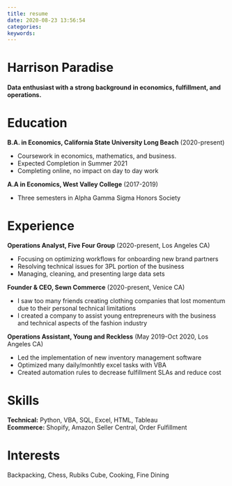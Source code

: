 ```yaml
---
title: resume
date: 2020-08-23 13:56:54
categories:
keywords:
---
```


# Harrison Paradise


#### Data enthusiast with a strong background in economics, fulfillment, and operations.


Education
=========
**B.A. in Economics, California State University Long Beach** (2020-present)

- Coursework in economics, mathematics, and business.
- Expected Completion in Summer 2021
- Completing online, no impact on day to day work

**A.A in Economics, West Valley College** (2017-2019)

- Three semesters in Alpha Gamma Sigma Honors Society

Experience
=========
**Operations Analyst, Five Four Group** (2020-present, Los Angeles CA)

- Focusing on optimizing workflows for onboarding new brand partners
- Resolving technical issues for 3PL portion of the business
- Managing, cleaning, and presenting large data sets

**Founder & CEO, Sewn Commerce** (2020-present, Venice CA)

- I saw too many friends creating clothing companies that lost momentum due to their personal technical limitations
- I created a company to assist young entrepreneurs with the business and technical aspects of the fashion industry

**Operations Assistant, Young and Reckless** (May 2019-Oct 2020, Los Angeles CA)

- Led the implementation of new inventory management software
- Optimized many daily/monhtly excel tasks with VBA 
- Created automation rules to decrease fulfillment SLAs and reduce cost

Skills
======
**Technical:** Python, VBA, SQL, Excel, HTML, Tableau\
**Ecommerce:** Shopify, Amazon Seller Central, Order Fulfillment

Interests
=========
Backpacking, Chess, Rubiks Cube, Cooking, Fine Dining  
